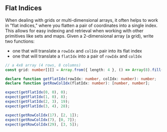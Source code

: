 ## Flat Indices

When dealing with grids or multi-dimensional arrays, it often helps to work in "flat indices," where you flatten a pair of coordinates into a single index. This allows for easy indexing and retrieval when working with other primitives like sets and maps. Given a 2-dimensional array (a grid), write two functions:

- one that will translate a `rowIdx` and `colIdx` pair into its flat index
- one that will translate a `flatIdx` into a pair of `rowIdx` and `colIdx`

```ts
// a 4x8 array (4 rows, 8 columns)
const grid: number[][] = Array.from({ length: 4 }, () => Array(8).fill(0));

declare function getFlatIdx(rowIdx: number, colIdx: number): number;
declare function getRowColIdx(flatIdx: number): [number, number];

expect(getFlatIdx(0, 0), 0);
expect(getFlatIdx(1, 0), 8);
expect(getFlatIdx(2, 3), 19);
expect(getFlatIdx(3, 4), 28);

expect(getRowColIdx(17), [2, 1]);
expect(getRowColIdx(7), [0, 7]);
expect(getRowColIdx(29), [3, 5]);
```
